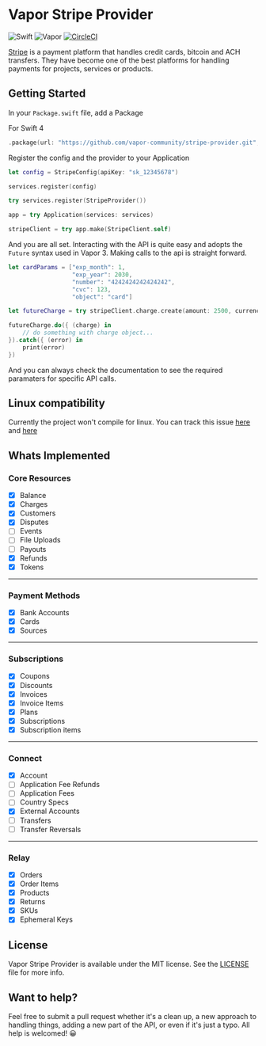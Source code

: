 # Vapor Stripe Provider

![Swift](http://img.shields.io/badge/swift-4.1-brightgreen.svg)
![Vapor](http://img.shields.io/badge/vapor-3.0-brightgreen.svg)
[![CircleCI](https://circleci.com/gh/vapor-community/stripe-provider/tree/beta.svg?style=svg)](https://circleci.com/gh/vapor-community/stripe-provider/tree/beta)

[Stripe][stripe_home] is a payment platform that handles credit cards, bitcoin and ACH transfers. They have become one of the best platforms for handling payments for projects, services or products.

## Getting Started
In your `Package.swift` file, add a Package

For Swift 4
~~~~swift
.package(url: "https://github.com/vapor-community/stripe-provider.git", from: "2.0.0-rc.1")
~~~~

Register the config and the provider to your Application
~~~~swift
let config = StripeConfig(apiKey: "sk_12345678")

services.register(config)

try services.register(StripeProvider())

app = try Application(services: services)

stripeClient = try app.make(StripeClient.self)
~~~~

And you are all set. Interacting with the API is quite easy and adopts the `Future` syntax used in Vapor 3.
Making calls to the api is straight forward.
~~~~swift
let cardParams = ["exp_month": 1,
                  "exp_year": 2030,
                  "number": "4242424242424242",
                  "cvc": 123,
                  "object": "card"]

let futureCharge = try stripeClient.charge.create(amount: 2500, currency: .usd, source: cardParams)

futureCharge.do({ (charge) in
    // do something with charge object...
}).catch({ (error) in
    print(error)
})
~~~~

And you can always check the documentation to see the required paramaters for specific API calls.

## Linux compatibility
Currently the project won't compile for linux.
You can track this issue [here](https://bugs.swift.org/browse/SR-7180) and [here](https://github.com/apple/swift-corelibs-foundation/pull/1347)

## Whats Implemented

### Core Resources
* [x] Balance
* [x] Charges
* [x] Customers
* [x] Disputes  
* [ ] Events
* [ ] File Uploads
* [ ] Payouts
* [x] Refunds
* [x] Tokens
---
### Payment Methods
* [x] Bank Accounts
* [x] Cards
* [x] Sources
---
### Subscriptions
* [x] Coupons
* [x] Discounts
* [x] Invoices
* [x] Invoice Items
* [x] Plans
* [x] Subscriptions
* [x] Subscription items
---
### Connect
* [x] Account
* [ ] Application Fee Refunds
* [ ] Application Fees
* [ ] Country Specs
* [x] External Accounts
* [ ] Transfers
* [ ] Transfer Reversals
---
### Relay
* [x] Orders
* [x] Order Items
* [x] Products
* [x] Returns
* [x] SKUs
* [x] Ephemeral Keys

[stripe_home]: http://stripe.com "Stripe"
[stripe_api]: https://stripe.com/docs/api "Stripe API Endpoints"

## License

Vapor Stripe Provider is available under the MIT license. See the [LICENSE](LICENSE) file for more info.

## Want to help?
Feel free to submit a pull request whether it's a clean up, a new approach to handling things, adding a new part of the API, or even if it's just a typo. All help is welcomed! 😀
